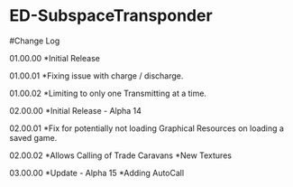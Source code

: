 # ED-SubspaceTransponder

#Change Log

01.00.00
*Initial Release

01.00.01
*Fixing issue with charge / discharge.

01.00.02
*Limiting to only one Transmitting at a time.

02.00.00
*Initial Release - Alpha 14

02.00.01
*Fix for potentially not loading Graphical Resources on loading a saved game.

02.00.02
*Allows Calling of Trade Caravans
*New Textures

03.00.00
*Update - Alpha 15
*Adding AutoCall